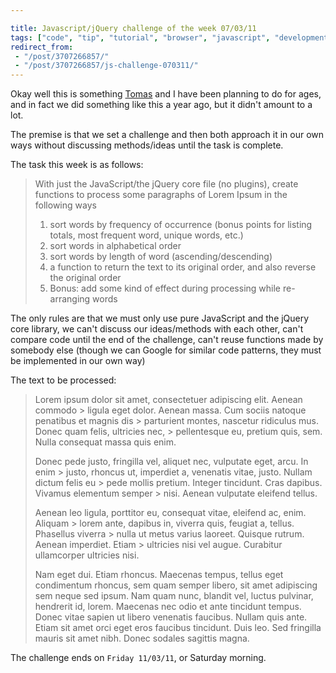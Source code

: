 ```yaml
---

title: Javascript/jQuery challenge of the week 07/03/11
tags: ["code", "tip", "tutorial", "browser", "javascript", "development", "project"]
redirect_from:
 - "/post/3707266857/"
 - "/post/3707266857/js-challenge-070311/"
---
```


Okay well this is something [Tomas](http://tmayr.com) and I have been planning to do for ages, and in fact we did something like this a year ago, but it didn't amount to a lot.

<!-- more -->

The premise is that we set a challenge and then both approach it in our own ways without discussing methods/ideas until the task is complete.

The task this week is as follows:

> With just the JavaScript/the jQuery core file (no plugins), create functions to process some paragraphs of Lorem Ipsum in the following ways
> 1. sort words by frequency of occurrence (bonus points for listing totals, most frequent word, unique words, etc.)
> 2. sort words in alphabetical order
> 3. sort words by length of word (ascending/descending)
> 4. a function to return the text to its original order, and also reverse the original order
> 5. Bonus: add some kind of effect during processing while re-arranging words


The only rules are that we must only use pure JavaScript and the jQuery core library, we can't discuss our ideas/methods with each other, can't compare code until the end of the challenge, can't reuse functions made by somebody else (though we can Google for similar code patterns, they must be implemented in our own way)

The text to be processed:

> Lorem ipsum dolor sit amet, consectetuer adipiscing elit. Aenean commodo > ligula eget dolor. Aenean massa. Cum sociis natoque penatibus et magnis dis > parturient montes, nascetur ridiculus mus. Donec quam felis, ultricies nec, > pellentesque eu, pretium quis, sem. Nulla consequat massa quis enim.
>
> Donec pede justo, fringilla vel, aliquet nec, vulputate eget, arcu. In enim > justo, rhoncus ut, imperdiet a, venenatis vitae, justo. Nullam dictum felis eu > pede mollis pretium. Integer tincidunt. Cras dapibus. Vivamus elementum semper > nisi. Aenean vulputate eleifend tellus.
>
> Aenean leo ligula, porttitor eu, consequat vitae, eleifend ac, enim. Aliquam > lorem ante, dapibus in, viverra quis, feugiat a, tellus. Phasellus viverra > nulla ut metus varius laoreet. Quisque rutrum. Aenean imperdiet. Etiam > ultricies nisi vel augue. Curabitur ullamcorper ultricies nisi.
>
> Nam eget dui. Etiam rhoncus. Maecenas tempus, tellus eget condimentum rhoncus, sem quam semper libero, sit amet adipiscing sem neque sed ipsum. Nam quam nunc, blandit vel, luctus pulvinar, hendrerit id, lorem. Maecenas nec odio et ante tincidunt tempus. Donec vitae sapien ut libero venenatis faucibus. Nullam quis ante. Etiam sit amet orci eget eros faucibus tincidunt. Duis leo. Sed fringilla mauris sit amet nibh. Donec sodales sagittis magna.


The challenge ends on `Friday 11/03/11`, or Saturday morning.
